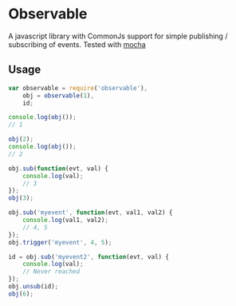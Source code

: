 # Observable

A javascript library with CommonJs support for simple publishing / subscribing of events. Tested with [mocha](http://mochajs.org/)

## Usage

``` javascript
var observable = require('observable'),
    obj = observable(1),
    id;

console.log(obj());
// 1

obj(2);
console.log(obj());
// 2

obj.sub(function(evt, val) {
    console.log(val);
    // 3
});
obj(3);

obj.sub('myevent', function(evt, val1, val2) {
    console.log(val1, val2);
    // 4, 5
});
obj.trigger('myevent', 4, 5);

id = obj.sub('myevent2', function(evt, val) {
    console.log(val);
    // Never reached
});
obj.unsub(id);
obj(6);

```
